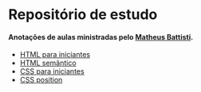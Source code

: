 # Repositório de estudo
#### Anotações de aulas ministradas pelo [Matheus Battisti](https://github.com/matheusbattisti).

- [HTML para iniciantes](/html-para-iniciantes/README.md)
- [HTML semântico](/html-semantico/README.md)
- [CSS para iniciantes](/css-para-iniciantes/README.md)
- [CSS position](/css-position/README.md)